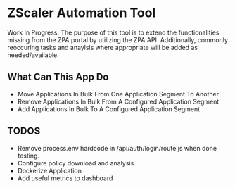 # ZScaler Automation Tool
Work In Progress.  The purpose of this tool is to extend the functionalities missing from the ZPA portal by utilizing the ZPA API.  Additionally, commonly reoccuring tasks and anaylsis where appropriate will be added as needed/available.

## What Can This App Do
- Move Applications In Bulk From One Application Segment To Another
- Remove Applications In Bulk From A Configured Application Segment
- Add Applications In Bulk To A Configured Application Segment

## TODOS
- Remove process.env hardcode in /api/auth/login/route.js when done testing.
- Configure policy download and analysis.
- Dockerize Application
- Add useful metrics to dashboard